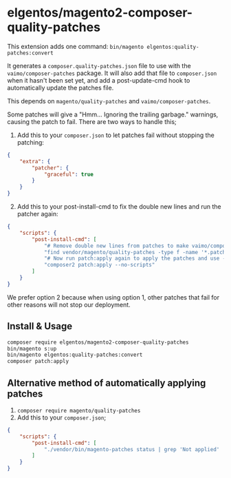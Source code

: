 # elgentos/magento2-composer-quality-patches

This extension adds one command: `bin/magento elgentos:quality-patches:convert`

It generates a `composer.quality-patches.json` file to use with the `vaimo/composer-patches` package. It will also add that file to `composer.json` when it hasn't been set yet, and add a post-update-cmd hook to automatically update the patches file.

This depends on `magento/quality-patches` and `vaimo/composer-patches`.

Some patches will give a "Hmm...  Ignoring the trailing garbage." warnings, causing the patch to fail. There are two ways to handle this;

1. Add this to your `composer.json` to let patches fail without stopping the patching:

```json
{
    "extra": {
        "patcher": {
            "graceful": true
        }
    }
}
```

2. Add this to your post-install-cmd to fix the double new lines and run the patcher again:

```json
{
    "scripts": {
        "post-install-cmd": [
            "# Remove double new lines from patches to make vaimo/composer-patches process them correctly",
            "find vendor/magento/quality-patches -type f -name '*.patch' -exec    sed --in-place -e :a -e '/^\\n*$/{$d;N;};/\\n$/ba' {} \\;",
            "# Now run patch:apply again to apply the patches and use --no-scripts to avoid an infinite loop",
            "composer2 patch:apply --no-scripts"
        ]
    }
}
```

We prefer option 2 because when using option 1, other patches that fail for other reasons will not stop our deployment.

## Install & Usage
```bash
composer require elgentos/magento2-composer-quality-patches 
bin/magento s:up
bin/magento elgentos:quality-patches:convert
composer patch:apply
```

## Alternative method of automatically applying patches

1. `composer require magento/quality-patches`
2. Add this to your `composer.json`;

```json
{
    "scripts": {
        "post-install-cmd": [
            "./vendor/bin/magento-patches status | grep 'Not applied' | cut -d ' ' -f2 | xargs --no-run-if-empty ./vendor/bin/magento-patches apply"
        ]
    }
}
```
